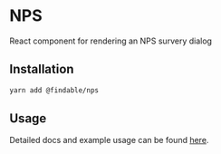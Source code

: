 # NPS

React component for rendering an NPS survery dialog

## Installation

```sh
yarn add @findable/nps
```

## Usage

Detailed docs and example usage can be found [here](https://atlaskit.atlassian.com/packages/core/nps).
